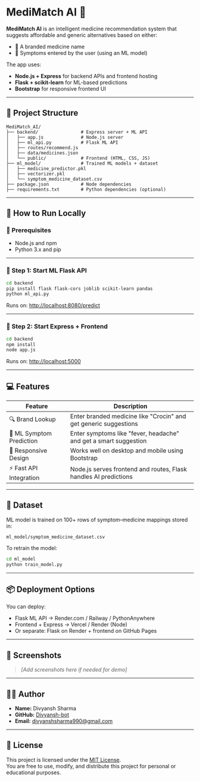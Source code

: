 # MediMatch AI 💊

**MediMatch AI** is an intelligent medicine recommendation system that suggests affordable and generic alternatives based on either:

- 🔎 A branded medicine name
- 🤖 Symptoms entered by the user (using an ML model)

The app uses:
- **Node.js + Express** for backend APIs and frontend hosting
- **Flask + scikit-learn** for ML-based predictions
- **Bootstrap** for responsive frontend UI

---

## 📁 Project Structure

```
MediMatch_AI/
├── backend/                # Express server + ML API
│   ├── app.js              # Node.js server
│   ├── ml_api.py           # Flask ML API
│   ├── routes/recommend.js
│   ├── data/medicines.json
│   └── public/             # Frontend (HTML, CSS, JS)
├── ml_model/               # Trained ML models + dataset
│   ├── medicine_predictor.pkl
│   ├── vectorizer.pkl
│   └── symptom_medicine_dataset.csv
├── package.json            # Node dependencies
├── requirements.txt        # Python dependencies (optional)
```

---

## 🚀 How to Run Locally

### 🔧 Prerequisites

- Node.js and npm
- Python 3.x and pip

---

### 🧠 Step 1: Start ML Flask API

```bash
cd backend
pip install flask flask-cors joblib scikit-learn pandas
python ml_api.py
```

Runs on: [http://localhost:8080/predict](http://localhost:8080/predict)

---

### 🧪 Step 2: Start Express + Frontend

```bash
cd backend
npm install
node app.js
```

Runs on: [http://localhost:5000](http://localhost:5000)

---

## 💻 Features

| Feature                   | Description                                                        |
|---------------------------|--------------------------------------------------------------------|
| 🔍 Brand Lookup           | Enter branded medicine like "Crocin" and get generic suggestions   |
| 🤖 ML Symptom Prediction  | Enter symptoms like "fever, headache" and get a smart suggestion    |
| 📱 Responsive Design      | Works well on desktop and mobile using Bootstrap                   |
| ⚡ Fast API Integration    | Node.js serves frontend and routes, Flask handles AI predictions   |

---

## 🧠 Dataset

ML model is trained on 100+ rows of symptom–medicine mappings stored in:

```
ml_model/symptom_medicine_dataset.csv
```

To retrain the model:

```bash
cd ml_model
python train_model.py
```

---

## 📦 Deployment Options

You can deploy:
- Flask ML API → Render.com / Railway / PythonAnywhere
- Frontend + Express → Vercel / Render (Node)
- Or separate: Flask on Render + frontend on GitHub Pages

---

## 📸 Screenshots

> _[Add screenshots here if needed for demo]_

---

## 👨‍💻 Author

- **Name:** Divyansh Sharma  
- **GitHub:** [Divyansh-bot](https://github.com/Divyansh-bot)  
- **Email:** divyanshsharma990@gmail.com

---

## 📜 License

This project is licensed under the [MIT License](https://opensource.org/licenses/MIT).  
You are free to use, modify, and distribute this project for personal or educational purposes.
